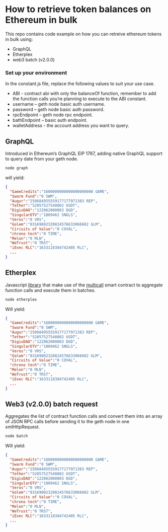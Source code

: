 # How to retrieve token balances on Ethereum in bulk
This repo contains code example on how you can retreive ethereum tokens in bulk using:
- GraphQL
- Etherplex
- web3 batch (v2.0.0)

### Set up your environment
In the constant.js file, replace the following values to suit your use case. 
- ABI - contract abi with only the balanceOf function, remember to add the function calls you’re planning to execute to the ABI constant. 
- username – geth node basic auth username. 
- password – geth node basic auth password. 
- rpcEndpoint – geth node rpc endpoint. 
- bathEndpoint – basic auth endpoint.
- walletAddress - the account address you want to query.

## GraphQL
Introduced in Ethereum’s GraphQL EIP 1767, adding native GraphQL support to query date from your geth node.
```bash
node graph
```
will yield:
```json
{
  "GameCredits":"1600000000000000000000 GAME",
  "Swarm Fund":"0 SWM",
  "Augur":"250684955559177177971383 REP",
  "Tether":"52057527540802 USDT",
  "DigixDAO":"122062000003 DGD",
  "SingularDTV":"1809462 SNGLS",
  "Veros":"0 VRS",
  "Golem":"83169802320824576633066602 GLM",
  "Circuits of Value":"0 COVAL",
  "chrono tech":"0 TIME",
  "Melon":"0 MLN",
  "WeTrust":"0 TRST",
  "iExec RLC":"1633118384742405 RLC",
  ...
}
```

## Etherplex
Javascript [library](https://github.com/pooltogether/etherplex) that make use of the [multicall](https://etherscan.io/address/0xeefba1e63905ef1d7acba5a8513c70307c1ce441#contracts) smart contract to aggregate function calls and execute them in batches.

```bash
node etherplex
```
Will yield:
```json
{
  "GameCredits":"1600000000000000000000 GAME",
  "Swarm Fund":"0 SWM",
  "Augur":"250684955559177177971383 REP",
  "Tether":"52057527540802 USDT",
  "DigixDAO":"122062000003 DGD",
  "SingularDTV":"1809462 SNGLS",
  "Veros":"0 VRS",
  "Golem":"83169802320824576633066602 GLM",
  "Circuits of Value":"0 COVAL",
  "chrono tech":"0 TIME",
  "Melon":"0 MLN",
  "WeTrust":"0 TRST",
  "iExec RLC":"1633118384742405 RLC",
  ...
}
```

## Web3 (v2.0.0) batch request
Aggregates the list of contract function calls and convert them into an array of JSON RPC calls before sending it to the geth node in one xmlHttpRequest.

```bash
node batch
```
Will yield:
```json
{
  "GameCredits":"1600000000000000000000 GAME",
  "Swarm Fund":"0 SWM",
  "Augur":"250684955559177177971383 REP",
  "Tether":"52057527540802 USDT",
  "DigixDAO":"122062000003 DGD",
  "SingularDTV":"1809462 SNGLS",
  "Veros":"0 VRS",
  "Golem":"83169802320824576633066602 GLM",
  "Circuits of Value":"0 COVAL",
  "chrono tech":"0 TIME",
  "Melon":"0 MLN",
  "WeTrust":"0 TRST",
  "iExec RLC":"1633118384742405 RLC",
  ...
}
```